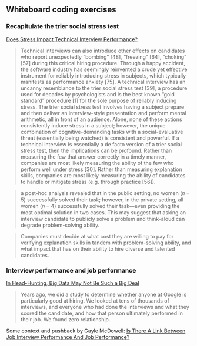 ## Whiteboard coding exercises

### Recapitulate the trier social stress test

[Does Stress Impact Technical Interview Performance?](http://chrisparnin.me/pdf/stress_FSE_20.pdf)

> Technical interviews can also introduce other effects on candidates who report unexpectedly “bombing” [48], “freezing” [64], “choking” [57] during this critical hiring procedure. Through a happy accident, the software industry has seemingly reinvented a crude yet effective instrument for reliably introducing stress in subjects, which typically manifests as performance anxiety [75]. A technical interview has an uncanny resemblance to the trier social stress test [39], a procedure used for decades by psychologists and is the best known “gold standard” procedure [1] for the sole purpose of reliably inducing stress. The trier social stress test involves having a subject prepare and then deliver an interview-style presentation and perform mental arithmetic, all in front of an audience.  Alone, none of these actions consistently induce stress in a subject; however, the unique combination of cognitive-demanding tasks with a social-evaluative threat (essentially being watched) is consistent and powerful. If a technical interview is essentially a de facto version of a trier social stress test, then the implications can be profound. Rather than measuring the few that answer correctly in a timely manner, companies are most likely measuring the ability of the few who perform well under stress [30]. Rather than measuring explanation skills, companies are most likely measuring the ability of candidates to handle or mitigate stress (e.g. through practice [56]).

> a post-hoc analysis revealed that in the public setting, no women (𝑛 = 5) successfully solved their task; however, in the private setting, all women (𝑛 = 4) successfully solved their task—even providing the most optimal solution in two cases. This may suggest that asking an interview candidate to publicly solve a problem and think-aloud can degrade problem-solving ability.  

> Companies must decide at what cost they are willing to pay for verifying explanation skills in tandem with problem-solving ability, and what impact that has on their ability to hire diverse and talented candidates.

### Interview performance and job performance

[In Head-Hunting, Big Data May Not Be Such a Big Deal](https://www.nytimes.com/2013/06/20/business/in-head-hunting-big-data-may-not-be-such-a-big-deal.html?_r=1&)

> Years ago, we did a study to determine whether anyone at Google is particularly good at hiring. We looked at tens of thousands of interviews, and everyone who had done the interviews and what they scored the candidate, and how that person ultimately performed in their job. We found zero relationship.

Some context and pushback by Gayle McDowell: [Is There A Link Between Job Interview Performance And Job Performance?](https://www.forbes.com/sites/quora/2013/06/28/is-there-a-link-between-job-interview-performance-and-job-performance/#8b6a5d5458bc)
